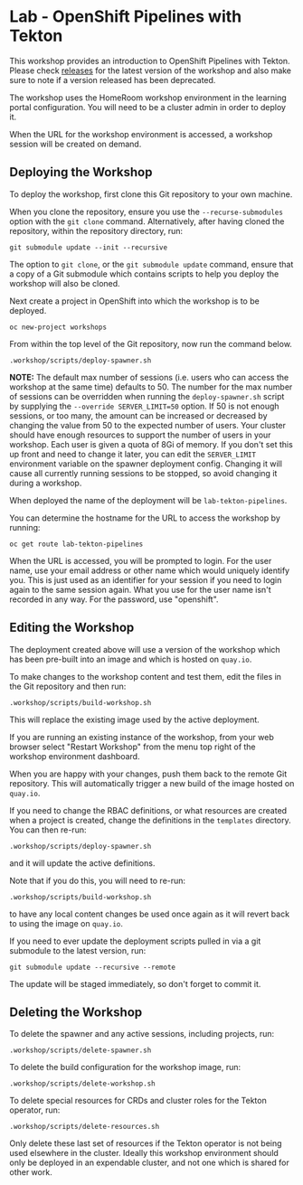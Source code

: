 Lab - OpenShift Pipelines with Tekton
====================

This workshop provides an introduction to OpenShift Pipelines with Tekton.
Please check [releases](https://github.com/openshift-labs/lab-tekton-pipelines/releases)
for the latest version of the workshop and also make sure to note if a version
released has been deprecated.

The workshop uses the HomeRoom workshop environment in the learning portal configuration.
You will need to be a cluster admin in order to deploy it.

When the URL for the workshop environment is accessed, a workshop session will be created on demand.

Deploying the Workshop
----------------------

To deploy the workshop, first clone this Git repository to your own machine.

When you clone the repository, ensure you use the `--recurse-submodules` option with the `git clone` command. Alternatively, after having cloned the repository, within the repository directory, run:

```
git submodule update --init --recursive
```

The option to `git clone`, or the `git submodule update` command, ensure that a copy of a Git submodule which contains scripts to help you deploy the workshop will also be cloned.

Next create a project in OpenShift into which the workshop is to be deployed.

```
oc new-project workshops
```

From within the top level of the Git repository, now run the command below.

```
.workshop/scripts/deploy-spawner.sh
```

**NOTE:** The default max number of sessions (i.e. users who can access the workshop at the same time) defaults to 50. The number for the max number
of sessions can be overridden when running the `deploy-spawner.sh` script by supplying the `--override SERVER_LIMIT=50` option. If 50 is not enough sessions, or too many, the amount can be increased or decreased by changing the value from 50 to the expected number of users. Your cluster should have enough resources to support the number of users in your workshop. Each user is given a quota of 8Gi of memory. If you don't set this up front and need to change it later, you can edit the `SERVER_LIMIT` environment variable on the spawner deployment config. Changing it will cause all currently running sessions to be stopped, so avoid changing it during a workshop.

When deployed the name of the deployment will be `lab-tekton-pipelines`.

You can determine the hostname for the URL to access the workshop by running:

```
oc get route lab-tekton-pipelines
```

When the URL is accessed, you will be prompted to login. For the user name, use your email address or other name which would uniquely identify you. This is just used as an identifier for your session if you need to login again to the same session again. What you use for the user name isn't recorded in any way. For the password, use "openshift".

Editing the Workshop
--------------------

The deployment created above will use a version of the workshop which has been pre-built into an image and which is hosted on `quay.io`.

To make changes to the workshop content and test them, edit the files in the Git repository and then run:

```
.workshop/scripts/build-workshop.sh
```

This will replace the existing image used by the active deployment.

If you are running an existing instance of the workshop, from your web browser select "Restart Workshop" from the menu top right of the workshop environment dashboard.

When you are happy with your changes, push them back to the remote Git repository. This will automatically trigger a new build of the image hosted on `quay.io`.

If you need to change the RBAC definitions, or what resources are created when a project is created, change the definitions in the `templates` directory. You can then re-run:

```
.workshop/scripts/deploy-spawner.sh
```

and it will update the active definitions.

Note that if you do this, you will need to re-run:

```
.workshop/scripts/build-workshop.sh
```

to have any local content changes be used once again as it will revert back to using the image on ``quay.io``.

If you need to ever update the deployment scripts pulled in via a git submodule to the latest version, run:

```
git submodule update --recursive --remote
```

The update will be staged immediately, so don't forget to commit it.

Deleting the Workshop
---------------------

To delete the spawner and any active sessions, including projects, run:

```
.workshop/scripts/delete-spawner.sh
```

To delete the build configuration for the workshop image, run:

```
.workshop/scripts/delete-workshop.sh
```

To delete special resources for CRDs and cluster roles for the Tekton operator, run:

```
.workshop/scripts/delete-resources.sh
```

Only delete these last set of resources if the Tekton operator is not being used elsewhere in the cluster. Ideally this workshop environment should only be deployed in an expendable cluster, and not one which is shared for other work.
